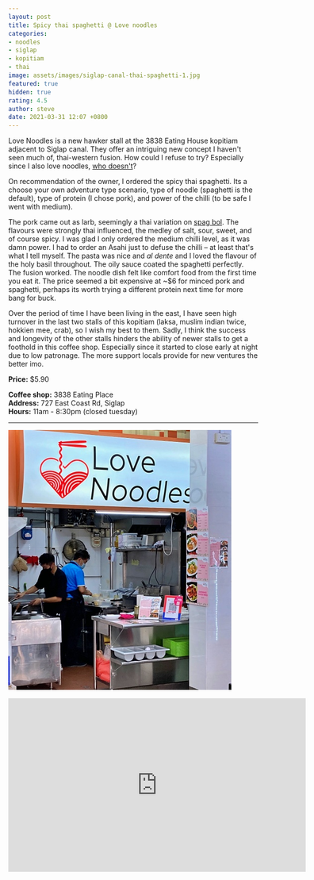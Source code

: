 ```yaml
---
layout: post
title: Spicy thai spaghetti @ Love noodles
categories:
- noodles
- siglap
- kopitiam
- thai
image: assets/images/siglap-canal-thai-spaghetti-1.jpg
featured: true
hidden: true
rating: 4.5
author: steve
date: 2021-03-31 12:07 +0800
---
```

Love Noodles is a new hawker stall at the 3838 Eating House kopitiam adjacent to Siglap canal. They offer an intriguing new concept I haven't seen much of, thai-western fusion. How could I refuse to try? Especially since I also love noodles, [who doesn't](https://www.youtube.com/watch?v=W-DqLGRgbBo)?

On recommendation of the owner, I ordered the spicy thai spaghetti. Its a choose your own adventure type scenario, type of noodle (spaghetti is the default), type of protein (I chose pork), and power of the chilli (to be safe I went with medium).

The pork came out as larb, seemingly a thai variation on [spag bol](https://en.wikipedia.org/wiki/Bolognese_sauce). The flavours were strongly thai influenced, the medley of salt, sour, sweet, and of course spicy. I was glad I only ordered the medium chilli level, as it was damn power. I had to order an Asahi just to defuse the chilli – at least that's what I tell myself. The pasta was nice and *al dente* and I loved the flavour of the holy basil throughout. The oily sauce coated the spaghetti perfectly. The fusion worked. The noodle dish felt like comfort food from the first time you eat it. The price seemed a bit expensive at ~$6 for minced pork and spaghetti, perhaps its worth trying a different protein next time for more bang for buck.

Over the period of time I have been living in the east, I have seen high turnover in the last two stalls of this kopitiam (laksa, muslim indian twice, hokkien mee, crab), so I wish my best to them. Sadly, I think the success and longevity of the other stalls hinders the ability of newer stalls to get a foothold in this coffee shop. Especially since it started to close early at night due to low patronage. The more support locals provide for new ventures the better imo.

**Price:** $5.90  

**Coffee shop:** 3838 Eating Place  
**Address:** 727 East Coast Rd, Siglap  
**Hours:** 11am - 8:30pm (closed tuesday)  

***  

![Love noodles](/assets/images/siglap-canal-thai-spaghetti-2.jpg "Love noodles")

<iframe src="https://www.google.com/maps/embed?pb=!1m14!1m8!1m3!1d15955.087373268225!2d103.922976!3d1.3123069!3m2!1i1024!2i768!4f13.1!3m3!1m2!1s0x0%3A0xcec2574a869428ea!2sLove%20Noodles!5e0!3m2!1sen!2ssg!4v1617162979519!5m2!1sen!2ssg" width="600" height="350" style="border:0;" allowfullscreen="" loading="lazy"></iframe>